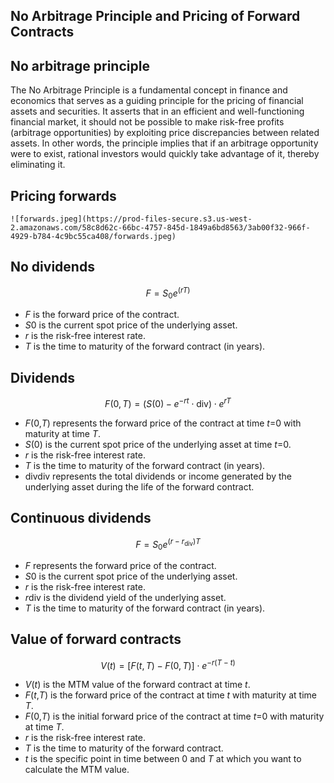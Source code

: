 ## ****No Arbitrage Principle and Pricing of Forward Contracts****

## No arbitrage principle
    
The No Arbitrage Principle is a fundamental concept in finance and economics that serves as a guiding principle for the pricing of financial assets and securities. It asserts that in an efficient and well-functioning financial market, it should not be possible to make risk-free profits (arbitrage opportunities) by exploiting price discrepancies between related assets. In other words, the principle implies that if an arbitrage opportunity were to exist, rational investors would quickly take advantage of it, thereby eliminating it.
    
## Pricing forwards
    
    ![forwards.jpeg](https://prod-files-secure.s3.us-west-2.amazonaws.com/58c8d62c-66bc-4757-845d-1849a6bd8563/3ab00f32-966f-4929-b784-4c9bc55ca408/forwards.jpeg)
    
## No dividends
    
$$
F = S_0 e^{(rT)}
$$
    
    
- *F* is the forward price of the contract.
- *S*0 is the current spot price of the underlying asset.
- *r* is the risk-free interest rate.
- *T* is the time to maturity of the forward contract (in years).

## Dividends
    
$$
F(0, T) = \left(S(0) - e^{-rt} \cdot \text{div}\right) \cdot e^{rT}
$$
    
- *F*(0,*T*) represents the forward price of the contract at time *t*=0 with maturity at time *T*.
- *S*(0) is the current spot price of the underlying asset at time *t*=0.
- *r* is the risk-free interest rate.
- *T* is the time to maturity of the forward contract (in years).
- divdiv represents the total dividends or income generated by the underlying asset during the life of the forward contract.

## Continuous dividends
    
$$
F = S_0 e^{(r - r_{\text{div}})T}
$$
    
- *F* represents the forward price of the contract.
- *S*0 is the current spot price of the underlying asset.
- *r* is the risk-free interest rate.
- *r*div is the dividend yield of the underlying asset.
- *T* is the time to maturity of the forward contract (in years).

## Value of forward contracts

$$
V(t) = [F(t, T) - F(0, T)] \cdot e^{-r(T-t)}
$$

- *V*(*t*) is the MTM value of the forward contract at time *t*.
- *F*(*t*,*T*) is the forward price of the contract at time *t* with maturity at time *T*.
- *F*(0,*T*) is the initial forward price of the contract at time *t*=0 with maturity at time *T*.
- *r* is the risk-free interest rate.
- *T* is the time to maturity of the forward contract.
- *t* is the specific point in time between 0 and *T* at which you want to calculate the MTM value.
